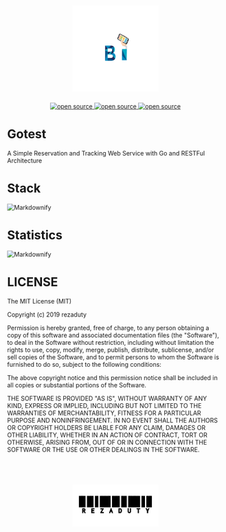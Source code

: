 <h1 align="center">
  <br>
  <a href="http://rd313.ir/"><img src="https://raw.githubusercontent.com/rezaduty/Gotest/master/logo.png" alt="Markdownify" width="200"></a>

</h1>

<p align="center">
	<a href="https://github.com/ellerbrock/open-source-badge/">
		<img src="https://badges.frapsoft.com/os/v3/open-source.svg?v=102" alt="open source">
	</a>
	<a href="#">
		<img src="https://img.shields.io/chrome-web-store/price/nimelepbpejjlbmoobocpfnjhihnpked.svg?style=plastic" alt="open source">
	</a>
	<a href="https://saythanks.io/to/rezaduty">
		<img src="https://img.shields.io/badge/Say%20Thanks-!-1EAEDB.svg" alt="open source">
	</a>
</p>


# Gotest

A Simple Reservation and Tracking Web Service with Go and RESTFul Architecture

# Stack

<img src="" alt="Markdownify" width="200">

# Statistics

<img src="" alt="Markdownify" width="200">

# LICENSE

The MIT License (MIT)

Copyright (c) 2019 rezaduty

Permission is hereby granted, free of charge, to any person obtaining a copy of this software and associated documentation files (the "Software"), to deal in the Software without restriction, including without limitation the rights to use, copy, modify, merge, publish, distribute, sublicense, and/or sell copies of the Software, and to permit persons to whom the Software is furnished to do so, subject to the following conditions:

The above copyright notice and this permission notice shall be included in all copies or substantial portions of the Software.

THE SOFTWARE IS PROVIDED "AS IS", WITHOUT WARRANTY OF ANY KIND, EXPRESS OR IMPLIED, INCLUDING BUT NOT LIMITED TO THE WARRANTIES OF MERCHANTABILITY, FITNESS FOR A PARTICULAR PURPOSE AND NONINFRINGEMENT. IN NO EVENT SHALL THE AUTHORS OR COPYRIGHT HOLDERS BE LIABLE FOR ANY CLAIM, DAMAGES OR OTHER LIABILITY, WHETHER IN AN ACTION OF CONTRACT, TORT OR OTHERWISE, ARISING FROM, OUT OF OR IN CONNECTION WITH THE SOFTWARE OR THE USE OR OTHER DEALINGS IN THE SOFTWARE.

<h1 align="center">
  <br>
  <a href="http://rd313.ir"><img src="https://raw.githubusercontent.com/rezaduty/Gotest/master/rezaduty.png" alt="Markdownify" width="200"></a>

</h1>


